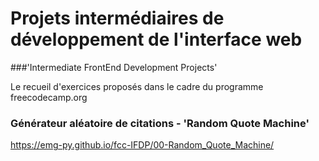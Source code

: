 # Projets intermédiaires de développement de l'interface web
###'Intermediate FrontEnd Development Projects'

Le recueil d'exercices proposés dans le cadre du programme freecodecamp.org

### Générateur aléatoire de citations - 'Random Quote Machine'
https://emg-py.github.io/fcc-IFDP/00-Random_Quote_Machine/



